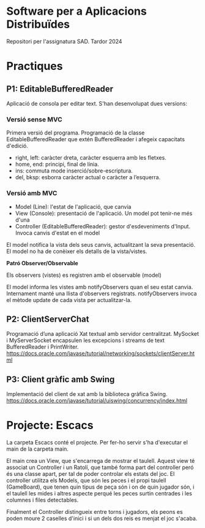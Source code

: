 # Software per a Aplicacions Distribuïdes
Repositori per l'assignatura SAD. Tardor 2024
# Practiques
## P1: EditableBufferedReader

Aplicació de consola per editar text. S'han desenvolupat dues versions:

### Versió sense MVC

Primera versió del programa. Programació de la classe EditableBufferedReader que extén BufferedReader i afegeix capacitats d'edició.

- right, left: caràcter dreta, caràcter esquerra amb les fletxes.
- home, end: principi, final de línia.
- ins: commuta mode inserció/sobre-escriptura.
- del, bksp: esborra caràcter actual o caràcter a l’esquerra.

### Versió amb MVC

- Model (Line): l'estat de l'aplicació, que canvia
- View (Console): presentació de l'aplicació. Un model pot tenir-ne més d'una
- Controller (EditableBufferedReader): gestor d'esdeveniments d'Input. Invoca canvis d'estat en el model

El model notifica la vista dels seus canvis, actualitzant la seva presentació. El model no ha de conèixer els detalls de la vista/vistes.

**Patró Observer/Observable**

Els observers (vistes) es registren amb el observable (model)

El model informa les vistes amb notifyObservers quan el seu estat canvia. Internament manté una llista d'observers registrats. notifyObservers invoca el mètode update de cada vista per actualitzar-la.

## P2: ClientServerChat

Programació d’una aplicació Xat textual amb servidor centralitzat.
MySocket i MyServerSocket encapsulen les excepcions i streams de text BufferedReader i PrintWriter.
https://docs.oracle.com/javase/tutorial/networking/sockets/clientServer.html

## P3: Client gràfic amb Swing

Implementació del client de xat amb la biblioteca gràfica Swing.
https://docs.oracle.com/javase/tutorial/uiswing/concurrency/index.html

# Projecte: Escacs

La carpeta Escacs conté el projecte. Per fer-ho servir s'ha d'executar el main de la carpeta main.

El main crea un View, que s'encarrega de mostrar el taulell. Aquest view té associat un Controller i un Ratolí, que també forma part del controller peró és una classe apart, per tal de poder controlar els estats del joc. El controller
utilitza els Models, que són les peces i el propi taulell (GameBoard), que tenen quin tipus de peça són i on de quin jugador són, i el taulell les mides i altres aspecte perqué les peces surtin centrades i les columnes i files detectables.

Finalment el Controller distingueix entre torns i jugadors, els peons es poden moure 2 caselles d'inici i si un dels dos reis es menjat el joc s'acaba.
